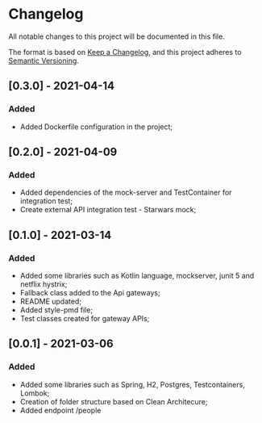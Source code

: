 # Changelog
All notable changes to this project will be documented in this file.

The format is based on [Keep a Changelog](https://keepachangelog.com/en/1.0.0/),
and this project adheres to [Semantic Versioning](https://semver.org/spec/v2.0.0.html).

## [0.3.0] - 2021-04-14
### Added
- Added Dockerfile configuration in the project;

## [0.2.0] - 2021-04-09
### Added
- Added dependencies of the mock-server and TestContainer for integration test;
- Create external API integration test - Starwars mock;

## [0.1.0] - 2021-03-14
### Added
- Added some libraries such as Kotlin language, mockserver, junit 5 and netflix hystrix; 
- Fallback class added to the Api gateways;
- README updated;
- Added style-pmd file;
- Test classes created for gateway APIs;

## [0.0.1] - 2021-03-06
### Added
- Added some libraries such as Spring, H2, Postgres, Testcontainers, Lombok;
- Creation of folder structure based on Clean Architecure;
- Added endpoint /people